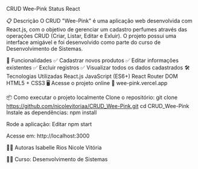 CRUD Wee-Pink
Status React

📋 Descrição
O CRUD "Wee-Pink" é uma aplicação web desenvolvida com React.js, com o objetivo de gerenciar um cadastro perfumes através das operações CRUD (Criar, Listar, Editar e Exluir). O projeto possui uma interface amigável e foi desenvolvido como parte do curso de Desenvolvimento de Sistemas.

🚀 Funcionalidades
✅ Cadastrar novos produtos
✅ Editar informações existentes
✅ Excluir registros
✅ Visualizar todos os dados cadastrados
🛠️ Tecnologias Utilizadas
React.js
JavaScript (ES6+)
React Router DOM
HTML5 + CSS3
🖥️ Acesse o projeto online
🔗 wee-pink.vercel.app

📦 Como executar o projeto localmente
Clone o repositório: git clone https://github.com/nicolevitoriaa/CRUD_Wee-Pink.git cd CRUD_Wee-Pink
Instale as dependências: npm install

Rode a aplicação: Editar npm start

Acesse em: http://localhost:3000

👩‍💻 Autoras Isabelle Rios Nicole Vitória

👩‍🏫 Curso: Desenvolvimento de Sistemas
